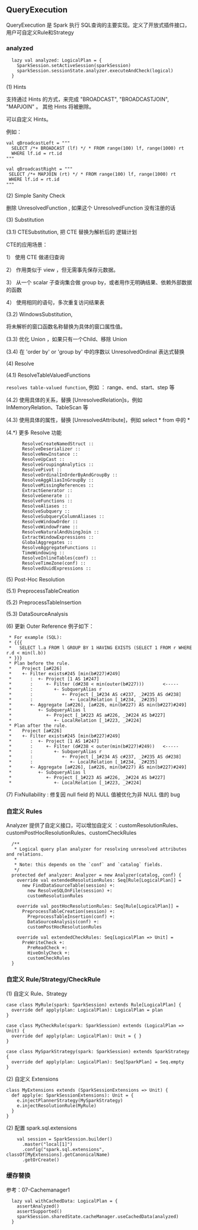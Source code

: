 #

## QueryExecution
QueryExecution 是 Spark 执行 SQL查询的主要实现。定义了开放式插件接口，用户可自定义Rule和Strategy

### analyzed
```
  lazy val analyzed: LogicalPlan = {
    SparkSession.setActiveSession(sparkSession)
    sparkSession.sessionState.analyzer.executeAndCheck(logical)
  }

```

(1) Hints 

支持通过 Hints 的方式，来完成 "BROADCAST", "BROADCASTJOIN", "MAPJOIN" 。
其他 Hints 将被删除。

可以自定义 Hints。

例如：
```
val qBroadcastLeft = """
  SELECT /*+ BROADCAST (lf) */ * FROM range(100) lf, range(1000) rt
  WHERE lf.id = rt.id
"""

val qBroadcastRight = """
 SELECT /*+ MAPJOIN (rt) */ * FROM range(100) lf, range(1000) rt
 WHERE lf.id = rt.id
"""
```

(2) Simple Sanity Check

删除 UnresolvedFunction , 如果这个 UnresolvedFunction 没有注册的话

(3) Substitution

(3.1) CTESubstitution, 把 CTE 替换为解析后的 逻辑计划

CTE的应用场景：

1） 使用 CTE 做递归查询

2） 作用类似于 view ，但无需事先保存元数据。

3） 从一个 scalar 子查询集合做 group by，或者用作无明确结果、依赖外部数据的函数

4） 使用相同的语句，多次重复访问结果表

(3.2) WindowsSubstitution, 

将未解析的窗口函数名称替换为具体的窗口属性值。

(3.3) 优化 Union ，如果只有一个Child、移除 Union

(3.4) 在 'order by' or 'group by' 中的序数以 UnresolvedOrdinal 表达式替换

(4) Resolve

(4.1) ResolveTableValuedFunctions

`resolves table-valued function`, 例如 ： range、end、start、step 等

(4.2) 使用具体的关系，替换 [UnresolvedRelation]s，例如 InMemoryRelation、TableScan 等

(4.3) 使用具体的属性，替换 [UnresolvedAttribute]，例如 select * from 中的 *

(4.*) 更多 Resolve 功能
```
      ResolveCreateNamedStruct ::
      ResolveDeserializer ::
      ResolveNewInstance ::
      ResolveUpCast ::
      ResolveGroupingAnalytics ::
      ResolvePivot ::
      ResolveOrdinalInOrderByAndGroupBy ::
      ResolveAggAliasInGroupBy ::
      ResolveMissingReferences ::
      ExtractGenerator ::
      ResolveGenerate ::
      ResolveFunctions ::
      ResolveAliases ::
      ResolveSubquery ::
      ResolveSubqueryColumnAliases ::
      ResolveWindowOrder ::
      ResolveWindowFrame ::
      ResolveNaturalAndUsingJoin ::
      ExtractWindowExpressions ::
      GlobalAggregates ::
      ResolveAggregateFunctions ::
      TimeWindowing ::
      ResolveInlineTables(conf) ::
      ResolveTimeZone(conf) ::
      ResolvedUuidExpressions ::
```

(5) Post-Hoc Resolution

(5.1) PreprocessTableCreation

(5.2) PreprocessTableInsertion

(5.3) DataSourceAnalysis

(6) 更新 Outer Reference
例子如下：
```
 * For example (SQL):
 * {{{
 *   SELECT l.a FROM l GROUP BY 1 HAVING EXISTS (SELECT 1 FROM r WHERE r.d < min(l.b))
 * }}}
 * Plan before the rule.
 *    Project [a#226]
 *    +- Filter exists#245 [min(b#227)#249]
 *       :  +- Project [1 AS 1#247]
 *       :     +- Filter (d#238 < min(outer(b#227)))       <-----
 *       :        +- SubqueryAlias r
 *       :           +- Project [_1#234 AS c#237, _2#235 AS d#238]
 *       :              +- LocalRelation [_1#234, _2#235]
 *       +- Aggregate [a#226], [a#226, min(b#227) AS min(b#227)#249]
 *          +- SubqueryAlias l
 *             +- Project [_1#223 AS a#226, _2#224 AS b#227]
 *                +- LocalRelation [_1#223, _2#224]
 * Plan after the rule.
 *    Project [a#226]
 *    +- Filter exists#245 [min(b#227)#249]
 *       :  +- Project [1 AS 1#247]
 *       :     +- Filter (d#238 < outer(min(b#227)#249))   <-----
 *       :        +- SubqueryAlias r
 *       :           +- Project [_1#234 AS c#237, _2#235 AS d#238]
 *       :              +- LocalRelation [_1#234, _2#235]
 *       +- Aggregate [a#226], [a#226, min(b#227) AS min(b#227)#249]
 *          +- SubqueryAlias l
 *             +- Project [_1#223 AS a#226, _2#224 AS b#227]
 *                +- LocalRelation [_1#223, _2#224]
```

(7) FixNullability : 修复因 null field 的 NULL 值被优化为非 NULL 值的 bug



### 自定义 Rules 

Analyzer 提供了自定义接口，可以增加自定义 ：customResolutionRules、customPostHocResolutionRules、customCheckRules
```
  /**
   * Logical query plan analyzer for resolving unresolved attributes and relations.
   *
   * Note: this depends on the `conf` and `catalog` fields.
   */
  protected def analyzer: Analyzer = new Analyzer(catalog, conf) {
    override val extendedResolutionRules: Seq[Rule[LogicalPlan]] =
      new FindDataSourceTable(session) +:
        new ResolveSQLOnFile(session) +:
        customResolutionRules

    override val postHocResolutionRules: Seq[Rule[LogicalPlan]] =
      PreprocessTableCreation(session) +:
        PreprocessTableInsertion(conf) +:
        DataSourceAnalysis(conf) +:
        customPostHocResolutionRules

    override val extendedCheckRules: Seq[LogicalPlan => Unit] =
      PreWriteCheck +:
        PreReadCheck +:
        HiveOnlyCheck +:
        customCheckRules
  }

```

### 自定义 Rule/Strategy/CheckRule
(1) 自定义 Rule、Strategy
```
case class MyRule(spark: SparkSession) extends Rule[LogicalPlan] {
  override def apply(plan: LogicalPlan): LogicalPlan = plan
}

case class MyCheckRule(spark: SparkSession) extends (LogicalPlan => Unit) {
  override def apply(plan: LogicalPlan): Unit = { }
}

case class MySparkStrategy(spark: SparkSession) extends SparkStrategy {
  override def apply(plan: LogicalPlan): Seq[SparkPlan] = Seq.empty
}

```

(2) 自定义 Extensions
```
class MyExtensions extends (SparkSessionExtensions => Unit) {
  def apply(e: SparkSessionExtensions): Unit = {
    e.injectPlannerStrategy(MySparkStrategy)
    e.injectResolutionRule(MyRule)
  }
}
```

(2) 配置 spark.sql.extensions
```
    val session = SparkSession.builder()
      .master("local[1]")
      .config("spark.sql.extensions", classOf[MyExtensions].getCanonicalName)
      .getOrCreate()
```

### 缓存替换
参考：07-Cachemanager1

```
  lazy val withCachedData: LogicalPlan = {
    assertAnalyzed()
    assertSupported()
    sparkSession.sharedState.cacheManager.useCachedData(analyzed)
  }

```


